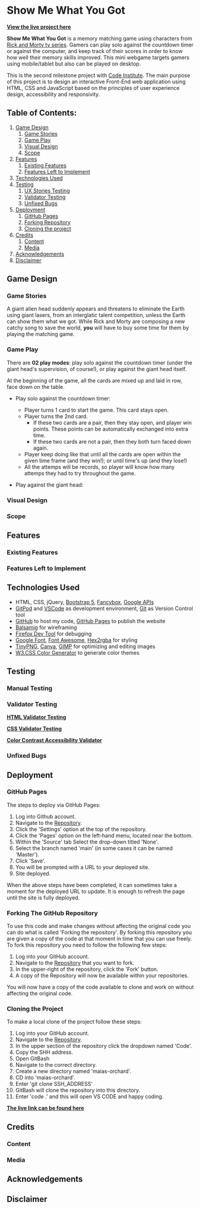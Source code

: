 # Show Me What You Got
__[View the live project here]()__

__Show Me What You Got__ is a memory matching game using characters from [Rick and Morty tv series](https://www.imdb.com/title/tt2861424/). Gamers can play solo against the countdown timer or against the computer, and keep track of their scores in order to know how well their memory skills improved. This mini webgame targets gamers using mobile/tablet but also can be played on desktop.

This is the second milestone project with [Code Institute](https://codeinstitute.net/ie/). The main purpose of this project is to design an interactive Front-End web application using HTML, CSS and JavaScript based on the principles of user experience design, accessibility and responsivity.
   
## Table of Contents:
1. [Game Design](#game-design)
    1. [Game Stories](#game-stories)
    2. [Game Play](#game-play)
    3. [Visual Design](#visual-design)
    4. [Scope](#scope)
2. [Features](#features)
    1. [Existing Features](#existing-features)
    2. [Features Left to Implement](#features-left-to-implement)
3. [Technologies Used](#technologies-used)
4. [Testing](#testing)
    1. [UX Stories Testing](#ux-stories-testing)
    2. [Validator Testing](#validator-testing )
    3. [Unfixed Bugs](#unfixed-bugs)
5. [Deployment](#deployment)
    1. [GitHub Pages](#github-pages)
    2. [Forking Repository](#forking-the-github-repository)
    3. [Cloning the project](#cloning-the-project)
8. [Credits](#credits)
    1. [Content](#content)
    2. [Media](#media)
9. [Acknowledgements](#acknowledgements)
10. [Disclaimer](#disclaimer)

## Game Design
### Game Stories

A giant alien head suddenly appears and threatens to eliminate the Earth using giant lasers, from an interglatic talent competition, unless the Earth can show them what we got. While Rick and Morty are composing a new catchy song to save the world, __you__ will have to buy some time for them by playing the matching game.

### Game Play
There are __02 play modes__: play solo against the countdown timer (under the giant head's supervision, of course!), or play against the giant head itself.

At the beginning of the game, all the cards are mixed up and laid in row, face down on the table.

- Play solo against the countdown timer:
   - Player turns 1 card to start the game. This card stays open.
   - Player turns the 2nd card.
     - If these two cards are a pair, then they stay open, and player win points. These points can be automatically exchanged into extra time.
     - If these two cards are not a pair, then they both turn faced down again. 
   - Player keep doing like that until all the cards are open within the given time frame (and they win!); or until time's up (and they lose!)
   - All the attemps will be records, so player will know how many attemps they had to try throughout the game.

- Play against the giant head:

    
### Visual Design

### Scope

## Features
  
### Existing Features

### Features Left to Implement

## Technologies Used
- HTML, CSS, jQuery, [Bootstrap 5](https://getbootstrap.com/docs/5.1/getting-started/introduction/), [Fancybox](https://fancyapps.com/docs/ui/fancybox/), [Google APIs](https://developers.google.com/maps/)
- [GitPod](https://www.gitpod.io/) and [VSCode](https://code.visualstudio.com/) as development environment, [Git](https://git-scm.com/) as Version Control tool
- [GitHub](https://github.com/) to host my code, [GitHub Pages](https://pages.github.com/) to publish the website
- [Balsamig](https://balsamiq.com/) for wireframing
- [Firefox Dev Tool](https://developer.mozilla.org/en-US/docs/Tools) for debugging
- [Google Font](https://fonts.google.com/), [Font Awesome](https://fontawesome.com/), [Hex2rgba](http://hex2rgba.devoth.com/) for styling
- [TinyPNG](https://tinypng.com/), [Canva](https://www.canva.com/), [GIMP](https://www.gimp.org/) for optimizing and editing images
- [W3.CSS Color Generator](https://www.w3schools.com/w3css/w3css_color_generator.asp) to generate color themes

## Testing 
### Manual Testing

### Validator Testing 
__[HTML Validator Testing](https://validator.w3.org/)__

__[CSS Validator Testing](https://jigsaw.w3.org/css-validator/)__

__[Color Contrast Accessibility Validator](https://color.a11y.com/)__

### Unfixed Bugs

## Deployment
### GitHub Pages

The steps to deploy via GitHub Pages:

1. Log into Github account.
2. Navigate to the [Repository]().
3. Click the 'Settings' option at the top of the repository.
4. Click the 'Pages' option on the left-hand menu, located near the bottom.
5. Within the 'Source' tab Select the drop-down titled 'None'.
6. Select the branch named 'main' (in some cases it can be named 'Master').
7. Click 'Save'.
8. You will be prompted with a URL to your deployed site.
9. Site deployed.

When the above steps have been completed, it can sometimes take a moment for the deployed URL to update. It is enough to refresh the page until the site is fully deployed.

### Forking The GitHub Repository

To use this code and make changes without affecting the original code you can do what is called 'Forking the repository'. By forking this repository you are given a copy of the code at that moment in time that you can use freely. To fork this repository you need to follow the following few steps:

1. Log into your GitHub account.
2. Navigate to the [Repository]() that you want to fork.
3. In the upper-right of the repository, click the 'Fork' button.
4. A copy of the Repository will now be available within your repositories.

You will now have a copy of the code available to clone and work on without affecting the original code.

### Cloning the Project

To make a local clone of the project follow these steps:

1. Log into your GitHub account.
2. Navigate to the [Repository]().
3. In the upper section of the repository click the dropdown named 'Code'.
4. Copy the SHH address.
5. Open GitBash
6. Navigate to the correct directory.
7. Create a new directory named 'maias-orchard'.
8. CD into 'maias-orchard'.
9. Enter 'git clone SSH_ADDRESS'
10. GitBash will clone the repository into this directory.
11. Enter 'code .' and this will open VS CODE and happy coding.

__[The live link can be found here]()__

## Credits
### Content

### Media

## Acknowledgements

## Disclaimer

